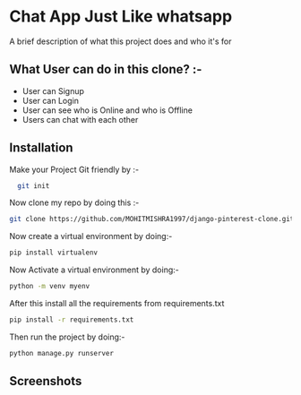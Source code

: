 
# Chat App Just Like whatsapp

A brief description of what this project does and who it's for




## What User can do in this clone? :-

 - User can Signup
 - User can Login
 - User can see who is Online and who is Offline
 - Users can chat with each other




## Installation

Make your Project Git friendly by :-

```bash
  git init
```

Now clone my repo by doing this :-

```bash
git clone https://github.com/MOHITMISHRA1997/django-pinterest-clone.git
```


Now create a virtual environment by doing:-

```bash
pip install virtualenv
```

Now Activate a virtual environment by doing:-

```bash
python -m venv myenv
```

After this install all the requirements from requirements.txt

```bash
pip install -r requirements.txt
```

Then run the project by doing:-

```bash
python manage.py runserver
```

## Screenshots 
